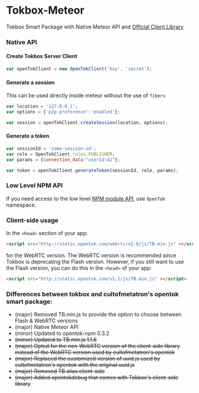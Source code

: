 Tokbox-Meteor
==============

Tokbox Smart Package with Native Meteor API and [Official Client Library](http://static.opentok.com/v1.1/js/TB.min.js)

### Native API

#### Create Tokbox Server Client

~~~ js
var openTokClient = new OpenTokClient('key', 'secret');
~~~

#### Generate a session

This can be used directly inside meteor without the use of `fibers`
~~~ js
var location = '127.0.0.1';
var options = {'p2p.preference':'enabled'};

var session = openTokClient.createSession(location, options);
~~~

#### Generate a token 

~~~ js
var sessionId = 'some-session-id';
var role = OpenTokClient.roles.PUBLISHER;
var params = {connection_data:"userId:42"};

var token = openTokClient.generateToken(sessionId, role, params);
~~~

### Low Level NPM API

If you need access to the low level [NPM module API](https://github.com/opentok/opentok-node), use `OpenTok` namespace.

### Client-side usage

In the `<head>` section of your app:

~~~ html
<script src="http://static.opentok.com/webrtc/v2.0/js/TB.min.js" ></script>
~~~

for the WebRTC version. The WebRTC version is recommended since Tokbox is deprecating the Flash version. However, if you still want to use the Flash version, you can do this in the `<head>` of your app:

~~~ html
<script src="http://static.opentok.com/v1.1/js/TB.min.js" ></script>
~~~

### Differences between tokbox and cultofmetatron's opentok smart package:

  + (major) Removed TB.min.js to provide the option to choose between Flash & WebRTC versions
  + (major) Native Meteor API
  + (minor) Updated to opentok-npm 0.3.2
  + ~~(minor) Updated to TB.min.js 1.1.6~~
  + ~~(major) Opted for the non-WebRTC version of the client-side library instead of the WebRTC version used by cultofmetatron's opentok~~
  + ~~(major) Replaced the customized version of uuid.js used by cultofmetatron's opentok with the original uuid.js~~
  + ~~(major) Removed TB alias client-side~~
  + ~~(major) Added opentokdebug that comes with Tokbox's client-side library~~